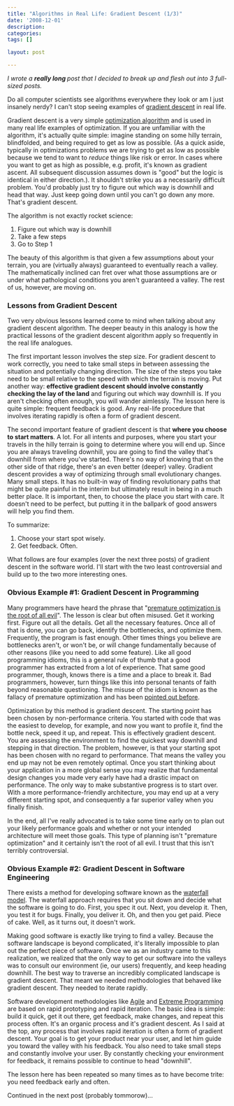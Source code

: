 ```yaml
---
title: "Algorithms in Real Life: Gradient Descent (1/3)"
date: '2008-12-01'
description:
categories:
tags: []

layout: post

---
```

<em>I wrote a <strong>really long </strong>post that I decided to break up and flesh out into 3 full-sized posts.</em>

Do all computer scientists see algorithms everywhere they look or am I just insanely nerdy? I can't stop seeing examples of <a href="http://en.wikipedia.org/wiki/Gradient_descent">gradient descent</a> in real life.

Gradient descent is a very simple <a href="http://en.wikipedia.org/wiki/List_of_optimization_algorithms">optimization algorithm</a> and is used in many real life examples of optimization. If you are unfamiliar with the algorithm, it's actually quite simple: imagine standing on some hilly terrain, blindfolded, and being required to get as low as possible. (As a quick aside, typically in optimizations problems we are trying to get as low as possible because we tend to want to <em>reduce</em> things like risk or error. In cases where you want to get as high as possible, e.g. profit, it's known as gradient ascent. All subsequent discussion assumes down is "good" but the logic is identical in either direction.). It shouldn't strike you as a necessarily difficult problem. You'd probably just try to figure out which way is downhill and head that way. Just keep going down until you can't go down any more. That's gradient descent.

The algorithm is not exactly rocket science:
<ol>
	<li>Figure out which way is downhill</li>
	<li>Take a few steps</li>
	<li>Go to Step 1</li>
</ol>
The beauty of this algorithm is that given a few assumptions about your terrain, you are (virtually always) guaranteed to eventually reach a valley. The mathematically inclined can fret over what those assumptions are or under what pathological conditions you aren't guaranteed a valley. The rest of us, however, are moving on.
<h3>Lessons from Gradient Descent</h3>
Two very obvious lessons learned come to mind when talking about any gradient descent algorithm. The deeper beauty in this analogy is how the practical lessons of the gradient descent algorithm apply so frequently in the real life analogues.

The first important lesson involves the step size. For gradient descent to work correctly, you need to take small steps in between assessing the situation and potentially changing direction. The size of the steps you take need to be small relative to the speed with which the terrain is moving. Put another way: <strong>effective gradient descent should involve constantly checking the lay of the land</strong> and figuring out which way downhill is. If you aren't checking often enough, you will wander aimlessly. The lesson here is quite simple: frequent feedback is good. Any real-life procedure that involves iterating rapidly is often a form of gradient descent.

The second important feature of gradient descent is that <strong>where you choose to start matters</strong>. A lot. For all intents and purposes, where you start your travels in the hilly terrain is going to determine where you will end up. Since you are always traveling downhill, you are going to find the valley that's downhill from where you've started. There's no way of knowing that on the other side of that ridge, there's an even better (deeper) valley. Gradient descent provides a way of optimizing through small evolutionary changes. Many small steps. It has no built-in way of finding revolutionary paths that might be quite painful in the interim but ultimately result in being in a much better place. It is important, then, to choose the place you start with care. It doesn't need to be perfect, but putting it in the ballpark of good answers will help you find them.

To summarize:
<ol>
	<li>Choose your start spot wisely.</li>
	<li>Get feedback. Often.</li>
</ol>
What follows are four examples (over the next three posts) of gradient descent in the software world. I'll start with the two least controversial and build up to the two more interesting ones.
<h3>Obvious Example #1: Gradient Descent in Programming</h3>
Many programmers have heard the phrase that "<a href="http://en.wikipedia.org/wiki/Optimization_(computer_science)#When_to_optimize">premature optimization is the root of all evil</a>". The lesson is clear but often misused. Get it working first. Figure out all the details. Get all the necessary features. Once all of that is done, you can go back, identify the bottlenecks, and optimize them. Frequently, the program is fast enough. Other times things you believe are bottlenecks aren't, or won't be, or will change fundamentally because of other reasons (like you need to add some feature). Like all good programming idioms, this is a general rule of thumb that a good programmer has extracted from a lot of experience. That same good programmer, though, knows there is a time and a place to break it. Bad programmers, however, turn things like this into personal tenants of faith beyond reasonable questioning. The misuse of the idiom is known as the fallacy of premature optimization and has been <a href="http://www.acm.org/ubiquity/views/v7i24_fallacy.html">pointed out before</a>.

Optimization by this method is gradient descent. The starting point has been chosen by non-performance criteria. You started with code that was the easiest to develop, for example, and now you want to profile it, find the bottle neck, speed it up, and repeat. This is effectively gradient descent. You are assessing the environment to find the quickest way downhill and stepping in that direction. The problem, however, is that your starting spot has been chosen with no regard to performance. That means the valley you end up may not be even remotely optimal. Once you start thinking about your application in a more global sense you may realize that fundamental design changes you made very early have had a drastic impact on performance. The only way to make substantive progress is to start over. With a more performance-friendly architecture, you may end up at a very different starting spot, and consequently a far superior valley when you finally finish.

In the end, all I've really advocated is to take some time early on to plan out your likely performance goals and whether or not your intended architecture will meet those goals. This type of planning isn't "premature optimization" and it certainly isn't the root of all evil. I trust that this isn't terribly controversial.
<h3>Obvious Example #2: Gradient Descent in Software Engineering</h3>
There exists a method for developing software known as the <a href="http://en.wikipedia.org/wiki/Waterfall_model">waterfall model</a>. The waterfall approach requires that you sit down and decide what the software is going to do. First, you spec it out. Next, you develop it. Then, you test it for bugs. Finally, you deliver it. Oh, and then you get paid. Piece of cake. Well, as it turns out, it doesn't work.

Making good software is exactly like trying to find a valley. Because the software landscape is beyond complicated, it's literally impossible to plan out the perfect piece of software. Once we as an industry came to this realization, we realized that the only way to get our software into the valleys was to consult our environment (ie, our users) frequently, and keep heading downhill. The best way to traverse an incredibly complicated landscape is gradient descent. That meant we needed methodologies that behaved like gradient descent. They needed to iterate rapidly.

Software development methodologies like <a href="http://en.wikipedia.org/wiki/Agile_software_development">Agile</a> and <a href="http://en.wikipedia.org/wiki/Extreme_Programming">Extreme Programming </a>are based on rapid prototyping and rapid iteration. The basic idea is simple: build it quick, get it out there, get feedback, make changes, and repeat this process often. It's an organic process and it's gradient descent. As I said at the top, any process that involves rapid iteration is often a form of gradient descent. Your goal is to get your product near your user, and let him guide you toward the valley with his feedback. You also need to take small steps and constantly involve your user. By constantly checking your environment for feedback, it remains possible to continue to head "downhill".

The lesson here has been repeated so many times as to have become trite: you need feedback early and often.

Continued in the next post (probably tommorow)...